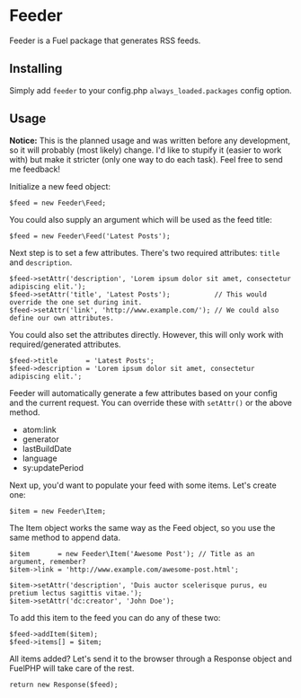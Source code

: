 # Feeder

Feeder is a Fuel package that generates RSS feeds.

## Installing

Simply add `feeder` to your config.php `always_loaded.packages` config option.

## Usage
**Notice:** This is the planned usage and was written before any development, so it will probably (most likely) change. I'd like to stupify it (easier to work with) but make it stricter (only one way to do each task). Feel free to send me feedback!

Initialize a new feed object:

	$feed = new Feeder\Feed;

You could also supply an argument which will be used as the feed title:

	$feed = new Feeder\Feed('Latest Posts');

Next step is to set a few attributes. There's two required attributes: `title` and `description`.

	$feed->setAttr('description', 'Lorem ipsum dolor sit amet, consectetur adipiscing elit.');
	$feed->setAttr('title', 'Latest Posts');           // This would override the one set during init.
	$feed->setAttr('link', 'http://www.example.com/'); // We could also define our own attributes.

You could also set the attributes directly. However, this will only work with required/generated attributes.

	$feed->title       = 'Latest Posts';
	$feed->description = 'Lorem ipsum dolor sit amet, consectetur adipiscing elit.';

Feeder will automatically generate a few attributes based on your config and the current request. You can override these with `setAttr()` or the above method.

* atom:link
* generator
* lastBuildDate
* language
* sy:updatePeriod

Next up, you'd want to populate your feed with some items. Let's create one:

	$item = new Feeder\Item;

The Item object works the same way as the Feed object, so you use the same method to append data.

	$item       = new Feeder\Item('Awesome Post'); // Title as an argument, remember?
	$item->link = 'http://www.example.com/awesome-post.html';

	$item->setAttr('description', 'Duis auctor scelerisque purus, eu pretium lectus sagittis vitae.');
	$item->setAttr('dc:creator', 'John Doe');

To add this item to the feed you can do any of these two:

	$feed->addItem($item);
	$feed->items[] = $item;

All items added? Let's send it to the browser through a Response object and FuelPHP will take care of the rest.

	return new Response($feed);
